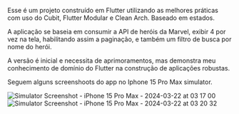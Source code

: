 Esse é um projeto construído em Flutter utilizando as melhores práticas com uso do Cubit, Flutter Modular e Clean Arch. Baseado em estados.

A aplicação se baseia em consumir a API de heróis da Marvel, exibir 4 por vez na tela, habilitando assim a paginação, e também um filtro de busca por nome do herói.

A versão é inicial e necessita de aprimoramentos, mas demonstra meu conhecimento de domínio do Flutter na construção de aplicações robustas.

Seguem alguns screenshoots do app no Iphone 15 Pro Max simulator.

![Simulator Screenshot - iPhone 15 Pro Max - 2024-03-22 at 03 17 00](https://github.com/devglima/code-hero/assets/101912223/552f7ff9-3912-442f-a127-1791216cc989)
![Simulator Screenshot - iPhone 15 Pro Max - 2024-03-22 at 03 20 32](https://github.com/devglima/code-hero/assets/101912223/1d3da463-7354-4c25-961f-9649c37dd0ce)

